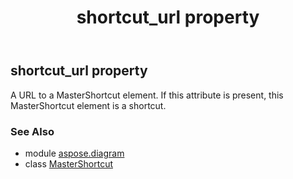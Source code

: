 ﻿---
title: shortcut_url property
second_title: Aspose.Diagram for Python via .NET API References
description: 
type: docs
weight: 120
url: /python-net/aspose.diagram/mastershortcut/shortcut_url/
is_root: false
---

## shortcut_url property


A URL to a MasterShortcut element. If this attribute is present, this MasterShortcut element is a shortcut.

### See Also
* module [aspose.diagram](../../)
* class [MasterShortcut](/diagram/python-net/aspose.diagram/mastershortcut)
